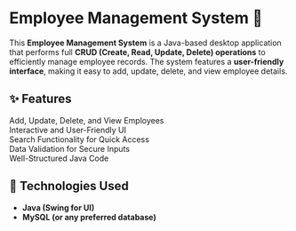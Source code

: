 # Employee Management System 🏢  

This **Employee Management System** is a Java-based desktop application that performs full **CRUD (Create, Read, Update, Delete) operations** to efficiently manage employee records. The system features a **user-friendly interface**, making it easy to add, update, delete, and view employee details.  

## ✨ Features  
Add, Update, Delete, and View Employees  
Interactive and User-Friendly UI  
Search Functionality for Quick Access  
Data Validation for Secure Inputs  
Well-Structured Java Code  

## 🔧 Technologies Used  
- **Java (Swing for UI)**
- **MySQL (or any preferred database)**  
